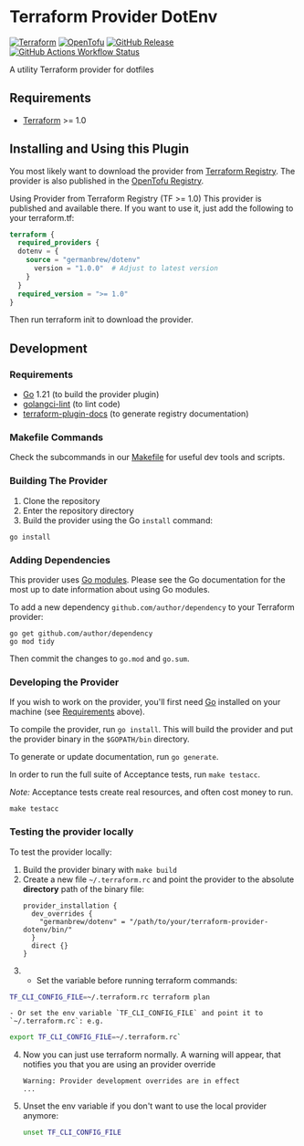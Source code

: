 # Terraform Provider DotEnv

[![Terraform](https://img.shields.io/badge/Terraform-844FBA.svg?style=for-the-badge&logo=Terraform&logoColor=white)](https://registry.terraform.io/providers/germanbrew/dotenv/latest)
[![OpenTofu](https://img.shields.io/badge/OpenTofu-FFDA18.svg?style=for-the-badge&logo=OpenTofu&logoColor=black)](https://github.com/opentofu/registry/blob/main/providers/g/germanbrew/dotenv.json)
[![GitHub Release](https://img.shields.io/github/v/release/germanbrew/terraform-provider-dotenv?sort=date&display_name=release&style=for-the-badge&logo=github&link=https%3A%2F%2Fgithub.com%2Fgermanbrew%2Fterraform-provider-dotenv%2Freleases%2Flatest)](https://github.com/germanbrew/terraform-provider-dotenv/releases/latest)
[![GitHub Actions Workflow Status](https://img.shields.io/github/actions/workflow/status/germanbrew/terraform-provider-dotenv/test.yaml?branch=main&style=for-the-badge&logo=github&label=Tests&link=https%3A%2F%2Fgithub.com%2Fgermanbrew%2Fterraform-provider-dotenv%2Factions%2Fworkflows%2Ftest.yaml)](https://github.com/germanbrew/terraform-provider-dotenv/actions/workflows/test.yaml)

A utility Terraform provider for dotfiles

## Requirements

- [Terraform](https://developer.hashicorp.com/terraform/downloads) >= 1.0

## Installing and Using this Plugin

You most likely want to download the provider from [Terraform Registry](https://registry.terraform.io/providers/germanbrew/dotenv/latest/docs).
The provider is also published in the [OpenTofu Registry](https://github.com/opentofu/registry/tree/main/providers/g/germanbrew).

Using Provider from Terraform Registry (TF >= 1.0)
This provider is published and available there. If you want to use it, just add the following to your terraform.tf:

```terraform
terraform {
  required_providers {
  dotenv = {
    source = "germanbrew/dotenv"
      version = "1.0.0"  # Adjust to latest version
    }
  }
  required_version = ">= 1.0"
}
```

Then run terraform init to download the provider.

## Development

### Requirements

- [Go](https://golang.org/) 1.21 (to build the provider plugin)
- [golangci-lint](https://github.com/golangci/golangci-lint) (to lint code)
- [terraform-plugin-docs](https://github.com/hashicorp/terraform-plugin-docs) (to generate registry documentation)

### Makefile Commands

Check the subcommands in our [Makefile](Makefile) for useful dev tools and scripts.

### Building The Provider

1. Clone the repository
1. Enter the repository directory
1. Build the provider using the Go `install` command:

```shell
go install
```

### Adding Dependencies

This provider uses [Go modules](https://github.com/golang/go/wiki/Modules).
Please see the Go documentation for the most up to date information about using Go modules.

To add a new dependency `github.com/author/dependency` to your Terraform provider:

```shell
go get github.com/author/dependency
go mod tidy
```

Then commit the changes to `go.mod` and `go.sum`.

### Developing the Provider

If you wish to work on the provider, you'll first need [Go](http://www.golang.org) installed on your machine (see [Requirements](#requirements) above).

To compile the provider, run `go install`. This will build the provider and put the provider binary in the `$GOPATH/bin` directory.

To generate or update documentation, run `go generate`.

In order to run the full suite of Acceptance tests, run `make testacc`.

*Note:* Acceptance tests create real resources, and often cost money to run.

```shell
make testacc
```

### Testing the provider locally

To test the provider locally:

1. Build the provider binary with `make build`
2. Create a new file `~/.terraform.rc` and point the provider to the absolute **directory** path of the binary file:
    ```hcl
    provider_installation {
      dev_overrides {
        "germanbrew/dotenv" = "/path/to/your/terraform-provider-dotenv/bin/"
      }
      direct {}
    }
    ```
3.  - Set the variable before running terraform commands:

```sh
TF_CLI_CONFIG_FILE=~/.terraform.rc terraform plan
```

    - Or set the env variable `TF_CLI_CONFIG_FILE` and point it to `~/.terraform.rc`: e.g.

```sh
export TF_CLI_CONFIG_FILE=~/.terraform.rc`
```

4. Now you can just use terraform normally. A warning will appear, that notifies you that you are using an provider override
    ```
    Warning: Provider development overrides are in effect
    ...
    ```
5. Unset the env variable if you don't want to use the local provider anymore:
    ```sh
    unset TF_CLI_CONFIG_FILE
    ```
